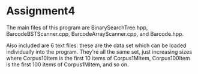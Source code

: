 # Assignment4

The main files of this program are BinarySearchTree.hpp, BarcodeBSTScanner.cpp, BarcodeArrayScanner.cpp, and Barcode.hpp.

Also included are 6 text files: these are the data set which can be loaded individually into the program. 
They're all the same set, just increasing sizes where Corpus10Item is the first 10 items of Corpus1MItem, 
Corpus100Item is the first 100 items of Corpus1MItem, and so on. 
